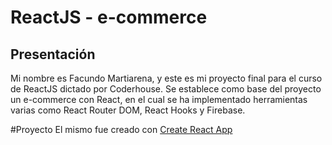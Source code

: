 # ReactJS - e-commerce

## Presentación
 Mi nombre es Facundo Martiarena, y este es mi proyecto final para el curso de ReactJS dictado por Coderhouse. Se establece como base del proyecto
 un e-commerce con React, en el cual se ha implementado herramientas varias como React Router DOM, React Hooks y Firebase.
 
 #Proyecto 
 El mismo fue creado con [Create React App](https://create-react-app.dev/)
 

